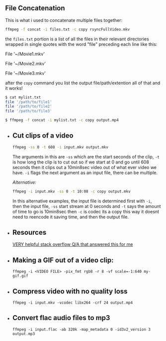 ## File Concatenation

This is what i used to concatenate multiple files together:

```bash
ffmpeg -f concat -i files.txt -c copy rsyncFullVideo.mkv
```

the `files.txt` portion is a list of all the files in their relevant directories wrapped in single quotes with the word "file" preceding each line like this:

File '~/Movie1.mkv'

File '~/Movie2.mkv'

File '~/Movie3.mkv'

after the `copy` command you list the output file/path/extention all of that and it works!

```bash
$ cat mylist.txt
file '/path/to/file1'
file '/path/to/file2'
file '/path/to/file3'

$ ffmpeg -f concat -i mylist.txt -c copy output.mp4
```
- ## Cut clips of a video
  
  ```bash
  ffmpeg -ss 0 -t 608 -i input.mkv output.mkv
  ```
  
  The arguments in this are `-ss` which are the start seconds of the clip, `-t` is how long the clip is to cut out so if we start at 0 and go until 608 seconds then it clips out a 10min8sec video out of what ever video we have. `-i` flags the next argument as an input file, there can be multiple.
  
  *Alternative:*
  
  ```bash
  ffmpeg -i input.mkv -ss 0 -t 10:08 -c copy output.mkv
  ```
  
  In this alternative examples, the input file is determined first with `-i`, then the input file, `-ss` start stream at 0 seconds and `-t` says the amount of time to go is 10min8sec then `-c` is codec its a copy this way it doesnt need to reencode it saving time, and then the output file.
- ## Resources
  
  [VERY helpful stack overflow Q/A that answered this for me](https://stackoverflow.com/questions/7333232/how-to-concatenate-two-mp4-files-using-ffmpeg)
- ## Making a GIF out of a video clip:
  
  
  `ffmpeg -i <VIDEO FILE> -pix_fmt rgb8 -r 8 -vf scale=-1:640 my-gif.gif`
- ## Compress video with no quality loss
  
  `ffmpeg -i input.mkv -vcodec libx264 -crf 24 output.mp4`
- ## Convert flac audio files to mp3
  
  `ffmpeg -i input.flac -ab 320k -map_metadata 0 -id3v2_version 3 output.mp3`